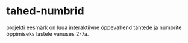 # tahed-numbrid
projekti eesmärk on luua interaktiivne õppevahend tähtede ja numbrite õppimiseks lastele vanuses 2-7a.
